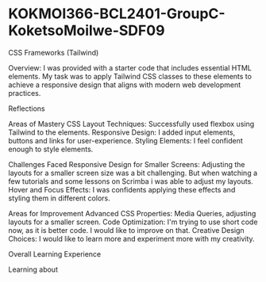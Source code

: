 # KOKMOI366-BCL2401-GroupC-KoketsoMoilwe-SDF09
 CSS Frameworks (Tailwind)

 Overview: I was provided with a starter code that includes essential HTML elements. My task was to apply Tailwind CSS classes to these elements to achieve a responsive design that aligns with modern web development practices.

Reflections

Areas of Mastery
CSS Layout Techniques: Successfully used flexbox using Tailwind to the elements.
Responsive Design: I added input elements, buttons and links for user-experience.
Styling Elements: I feel confident enough to style elements. 

Challenges Faced
Responsive Design for Smaller Screens: Adjusting the layouts for a smaller screen size was a bit challenging. But when watching a few tutorials and some lessons on Scrimba i was able to adjust my layouts.
Hover and Focus Effects: I was confidents applying these effects and styling them in different colors.

Areas for Improvement
Advanced CSS Properties: Media Queries, adjusting layouts for a smaller screen.
Code Optimization: I'm trying to use short code now, as it is better code. I would like to improve on that.
Creative Design Choices: I would like to learn more and experiment more with my creativity. 

Overall Learning Experience

Learning about
